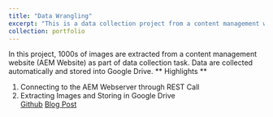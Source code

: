 ```yaml
---
title: "Data Wrangling"
excerpt: "This is a data collection project from a content management website. It collects images from the site and stores it in Google Drive."
collection: portfolio
---
```


In this project, 1000s of images are extracted from a content management website (AEM Website) as part of data collection task. Data are collected automatically and stored into Google Drive.
** Highlights **
1. Connecting to the AEM Webserver through REST Call
2. Extracting Images and Storing in Google Drive  
[Github](https://github.com/santhosh790/data-wrangling)
[Blog Post](https://myresearchworks.wordpress.com/2019/02/15/data-collection-into-google-drive/) 